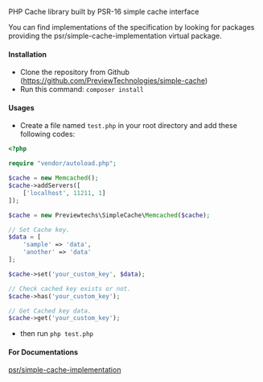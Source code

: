 PHP Cache library built by PSR-16 simple cache interface

You can find implementations of the specification by looking for packages providing the psr/simple-cache-implementation virtual package.

#### Installation
- Clone the repository from Github (https://github.com/PreviewTechnologies/simple-cache)
- Run this command: `composer install`

#### Usages
- Create a file named `test.php` in your root directory and add these following codes: 
```php
<?php

require "vendor/autoload.php";

$cache = new Memcached();
$cache->addServers([
    ['localhost', 11211, 1]
]);

$cache = new Previewtechs\SimpleCache\Memcached($cache);

// Set Cache key.
$data = [
    'sample' => 'data',
    'another' => 'data'
];

$cache->set('your_custom_key', $data);

// Check cached key exists or not.
$cache->has('your_custom_key');

// Get Cached key data.
$cache->get('your_custom_key');

```
- then run `php test.php`

#### For Documentations
[psr/simple-cache-implementation](https://packagist.org/providers/psr/simple-cache-implementation)